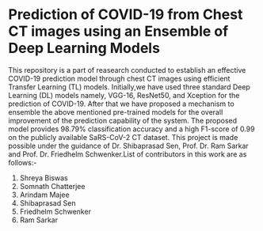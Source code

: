 # Prediction of COVID-19 from Chest CT images using an Ensemble of Deep Learning Models

This repository is a part of reasearch conducted to establish an effective COVID-19 prediction model through chest CT images using efficient Transfer Learning (TL) models. Initially,we have used three standard Deep Learning (DL) models namely, VGG-16, ResNet50, and Xception for the prediction of COVID-19. After that we have proposed a mechanism to ensemble the above mentioned pre-trained models for the overall improvement of the prediction capability of the system. The proposed model provides 98.79% classification accuracy and a high F1-score of 0.99 on the publicly available SaRS-CoV-2 CT dataset. This project is made possible under the guidance of Dr. Shibaprasad Sen, Prof. Dr. Ram Sarkar and Prof. Dr. Friedhelm Schwenker.List of contributors in this work are as follows:-

1. Shreya Biswas
2. Somnath Chatterjee
3. Arindam Majee
4. Shibaprasad Sen
5. Friedhelm Schwenker
6. Ram Sarkar
